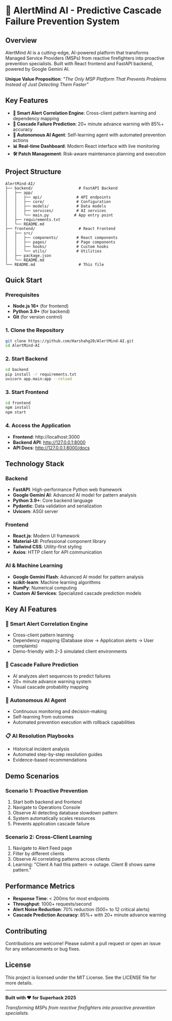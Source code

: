 # 🚀 AlertMind AI - Predictive Cascade Failure Prevention System

## Overview

AlertMind AI is a cutting-edge, AI-powered platform that transforms Managed Service Providers (MSPs) from reactive firefighters into proactive prevention specialists. Built with React frontend and FastAPI backend, powered by Google Gemini AI.

**Unique Value Proposition**: _"The Only MSP Platform That Prevents Problems Instead of Just Detecting Them Faster"_

## Key Features

- **🧠 Smart Alert Correlation Engine**: Cross-client pattern learning and dependency mapping
- **🔮 Cascade Failure Prediction**: 20+ minute advance warning with 85%+ accuracy
- **🤖 Autonomous AI Agent**: Self-learning agent with automated prevention actions
- **📊 Real-time Dashboard**: Modern React interface with live monitoring
- **🛠️ Patch Management**: Risk-aware maintenance planning and execution

## Project Structure

```
AlertMind-AI/
├── backend/                    # FastAPI Backend
│   ├── app/
│   │   ├── api/               # API endpoints
│   │   ├── core/              # Configuration
│   │   ├── models/            # Data models
│   │   ├── services/          # AI services
│   │   └── main.py           # App entry point
│   ├── requirements.txt
│   └── README.md
├── frontend/                   # React Frontend
│   ├── src/
│   │   ├── components/        # React components
│   │   ├── pages/             # Page components
│   │   ├── hooks/             # Custom hooks
│   │   └── utils/             # Utilities
│   ├── package.json
│   └── README.md
└── README.md                   # This file
```

## Quick Start

### Prerequisites

- **Node.js 16+** (for frontend)
- **Python 3.9+** (for backend)
- **Git** (for version control)

### 1. Clone the Repository

```bash
git clone https://github.com/Harshahg20/AlertMind-AI.git
cd AlertMind-AI
```

### 2. Start Backend

```bash
cd backend
pip install -r requirements.txt
uvicorn app.main:app --reload
```

### 3. Start Frontend

```bash
cd frontend
npm install
npm start
```

### 4. Access the Application

- **Frontend**: http://localhost:3000
- **Backend API**: http://127.0.0.1:8000
- **API Docs**: http://127.0.0.1:8000/docs

## Technology Stack

### Backend

- **FastAPI**: High-performance Python web framework
- **Google Gemini AI**: Advanced AI model for pattern analysis
- **Python 3.9+**: Core backend language
- **Pydantic**: Data validation and serialization
- **Uvicorn**: ASGI server

### Frontend

- **React.js**: Modern UI framework
- **Material-UI**: Professional component library
- **Tailwind CSS**: Utility-first styling
- **Axios**: HTTP client for API communication

### AI & Machine Learning

- **Google Gemini Flash**: Advanced AI model for pattern analysis
- **scikit-learn**: Machine learning algorithms
- **NumPy**: Numerical computing
- **Custom AI Services**: Specialized cascade prediction models

## Key AI Features

### 🧠 Smart Alert Correlation Engine

- Cross-client pattern learning
- Dependency mapping (Database slow → Application alerts → User complaints)
- Demo-friendly with 2-3 simulated client environments

### 🔮 Cascade Failure Prediction

- AI analyzes alert sequences to predict failures
- 20+ minute advance warning system
- Visual cascade probability mapping

### 🤖 Autonomous AI Agent

- Continuous monitoring and decision-making
- Self-learning from outcomes
- Automated prevention execution with rollback capabilities

### 📋 AI Resolution Playbooks

- Historical incident analysis
- Automated step-by-step resolution guides
- Evidence-based recommendations

## Demo Scenarios

### Scenario 1: Proactive Prevention

1. Start both backend and frontend
2. Navigate to Operations Console
3. Observe AI detecting database slowdown pattern
4. System automatically scales resources
5. Prevents application cascade failure

### Scenario 2: Cross-Client Learning

1. Navigate to Alert Feed page
2. Filter by different clients
3. Observe AI correlating patterns across clients
4. Learning: "Client A had this pattern → outage. Client B shows same pattern."

## Performance Metrics

- **Response Time**: < 200ms for most endpoints
- **Throughput**: 1000+ requests/second
- **Alert Noise Reduction**: 70% reduction (500+ to 12 critical alerts)
- **Cascade Prediction Accuracy**: 85%+ with 20+ minute advance warning

## Contributing

Contributions are welcome! Please submit a pull request or open an issue for any enhancements or bug fixes.

## License

This project is licensed under the MIT License. See the LICENSE file for more details.

---

**Built with ❤️ for Superhack 2025**

_Transforming MSPs from reactive firefighters into proactive prevention specialists._
